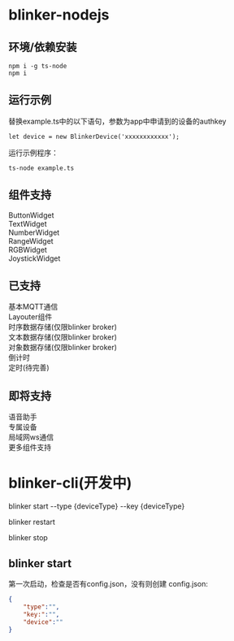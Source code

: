 # blinker-nodejs

## 环境/依赖安装  
```
npm i -g ts-node
npm i
```

## 运行示例  
替换example.ts中的以下语句，参数为app中申请到的设备的authkey  
```
let device = new BlinkerDevice('xxxxxxxxxxxx');
```
运行示例程序：  
```
ts-node example.ts
```

## 组件支持  
ButtonWidget  
TextWidget  
NumberWidget  
RangeWidget  
RGBWidget  
JoystickWidget  

## 已支持  
基本MQTT通信  
Layouter组件  
时序数据存储(仅限blinker broker)    
文本数据存储(仅限blinker broker)    
对象数据存储(仅限blinker broker)  
倒计时  
定时(待完善)  

## 即将支持  
语音助手  
专属设备  
局域网ws通信  
更多组件支持   

# blinker-cli(开发中)  

blinker start --type {deviceType} --key {deviceType}  

blinker restart

blinker stop

## blinker start  

第一次启动，检查是否有config.json，没有则创建
config.json:

``` json
{
    "type":"",
    "key:":"",
    "device":""
}
```
